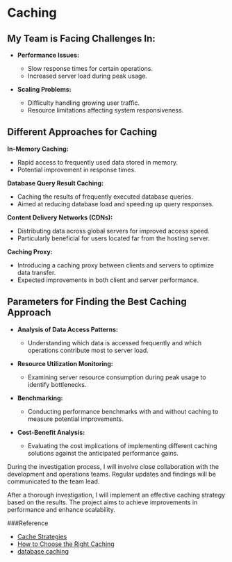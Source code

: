 <!-- You joined a new project. The project is going through some performance and scaling issues. After some analysis, the team lead asks you to investigate different caching approaches. -->

# Caching

## My Team is Facing Challenges In:

- **Performance Issues:**
  - Slow response times for certain operations.
  - Increased server load during peak usage.

- **Scaling Problems:**
  - Difficulty handling growing user traffic.
  - Resource limitations affecting system responsiveness.

## Different Approaches for Caching

**In-Memory Caching:**
- Rapid access to frequently used data stored in memory.
- Potential improvement in response times.

**Database Query Result Caching:**
- Caching the results of frequently executed database queries.
- Aimed at reducing database load and speeding up query responses.

**Content Delivery Networks (CDNs):**
- Distributing data across global servers for improved access speed.
- Particularly beneficial for users located far from the hosting server.

**Caching Proxy:**
- Introducing a caching proxy between clients and servers to optimize data transfer.
- Expected improvements in both client and server performance.

## Parameters for Finding the Best Caching Approach

- **Analysis of Data Access Patterns:**
  - Understanding which data is accessed frequently and which operations contribute most to server load.

- **Resource Utilization Monitoring:**
  - Examining server resource consumption during peak usage to identify bottlenecks.

- **Benchmarking:**
  - Conducting performance benchmarks with and without caching to measure potential improvements.

- **Cost-Benefit Analysis:**
  - Evaluating the cost implications of implementing different caching solutions against the anticipated performance gains.

During the investigation process, I will involve close collaboration with the development and operations teams. Regular updates and findings will be communicated to the team lead.

After a thorough investigation, I will implement an effective caching strategy based on the results. The project aims to achieve improvements in performance and enhance scalability.

###Reference

* [Cache Strategies](https://medium.com/@mmoshikoo/cache-strategies-996e91c80303)
* [How to Choose the Right Caching](https://codeahoy.com/2017/08/11/caching-strategies-and-how-to-choose-the-right-one/)
* [database caching](https://www.prisma.io/dataguide/managing-databases/introduction-database-caching)